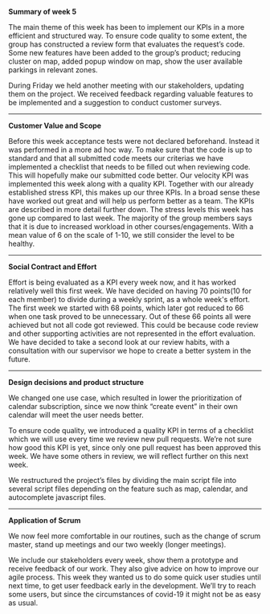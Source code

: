 **Summary of week 5**

The main theme of this week has been to implement our KPIs in a more efficient and structured way. To ensure code quality to some extent, the group has constructed a review form that evaluates the request’s code. Some new features have been added to the group’s product; reducing cluster on map, added popup window on map, show the user available parkings in relevant zones. 

During Friday we held another meeting with our stakeholders, updating them on the project. We received feedback regarding valuable features to be implemented and a suggestion to conduct customer surveys.

--- 

**Customer Value and Scope**

Before this week acceptance tests were not declared beforehand. Instead it was performed in a more ad hoc way. To make sure that the code is up to standard and that all submitted code meets our criterias we have implemented a checklist that needs to be filled out when reviewing code. This will hopefully make our submitted code better.
Our velocity KPI was implemented this week along with a quality KPI. Together with our already established stress KPI, this makes up our three KPIs. In a broad sense these have worked out great and will help us perform better as a team. The KPIs are described in more detail further down.
The stress levels this week has gone up compared to last week. The majority of the group members says that it is due to increased workload in other courses/engagements. With a mean value of 6 on the scale of 1-10, we still consider the level to be healthy. 

---

**Social Contract and Effort**

Effort is being evaluated as a KPI every week now, and it has worked relatively well this first week. We have decided on having 70 points(10 for each member) to divide during a weekly sprint, as a whole week's effort. The first week we started with 68 points, which later got reduced to 66 when one task proved to be unnecessary. Out of these 66 points all were achieved but not all code got reviewed. This could be because code review and other supporting activities are not represented in the effort evaluation. We have decided to take a second look at our review habits, with a consultation with our supervisor we hope to create a better system in the future. 

---

**Design decisions and product structure**

We changed one use case, which resulted in lower the prioritization of calendar subscription, since we now think “create event” in their own calendar will meet the user needs better.

To ensure code quality, we introduced a quality KPI in terms of a checklist which we will use every time we review new pull requests. We’re not sure how good this KPI is yet, since only one pull request has been approved this week. We have some others in review, we will reflect further on this next week.

We restructured the project’s files by dividing the main script file into several script files depending on the feature such as map, calendar, and autocomplete javascript files. 

---

**Application of Scrum**

We now feel more comfortable in our routines, such as the change of scrum master, stand up meetings and our two weekly (longer meetings). 

We include our stakeholders every week, show them a prototype and receive feedback of our work. They also give advice on how to improve our agile process. This week they wanted us to do some quick user studies until next time, to get user feedback early in the development. We’ll try to reach some users, but since the circumstances of covid-19 it might not be as easy as usual.
